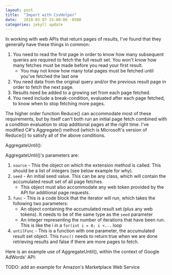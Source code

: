 ```yaml
---
layout: post
title:  "Import with CsvHelper"
date:   2018-03-07 15:00:00 -0500
categories: jekyll update
---
```

In working with web APIs that return pages of results, I've found that they generally have these things in common: 

1. You need to read the first page in order to know how many subsequent queries are required to fetch the full result set.  You won't know how many fetches must be made before you read your first result.
    * You may not know how many total pages must be fetched until you've fetched the last one
2. You need data from the original query and/or the previous result page in order to fetch the next page.
3. Results need be added to a growing set from each page fetched.
4. You need include a break-condition, evaluated after each page fetched, to know when to stop fetching more pages.

The higher order function Reduce() can accommodate most of these requirements, but by itself can't both run an initial page fetch combined with a condition evaluation to stop additional pages at the right time.  I've modified C#'s Aggregate() method (which is Microsoft's version of Reduce()) to satisfy all of the above conditions.

AggregateUntil():

<script src="https://gist.github.com/vector623/9cf726e029c40de93b6052479e684d1d.js"></script>

AggregateUntil()'s parameters are:

1. `source` - This the object on which the extension method is called.  This should be a list of integers (see below example for why).
2. `seed` - An initial seed value.  This can be any class, which will contain the accumulated result set of all page fetches.
    * This object must also accommodate any web token provided by the API for additional page requests.
3. `func` - This is a code block that the iterator will run, which takes the following two parameters:
    * An object containing the accumulated result set (plus any web tokens).  It needs to be of the same type as the `seed` parameter
    * An integer representing the number of iterations that have been run.  This is like the i in a `for(int i = 0; i <...` loop
4. `untilFunc` - This is a function with one parameter, the accumulated result set object.  This `Func()` needs to return true when we are done retrieving results and false if there are more pages to fetch.

Here is an example use of AggregateUntil(), within the context of Google AdWords' API:

<script src="https://gist.github.com/vector623/6c7372bcad22c2a1c5e29c9bba4e5937.js"></script>

TODO: add an example for Amazon's Marketplace Web Service